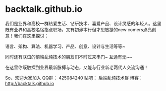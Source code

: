 # backtalk.github.io
我们是业界和高校一群热爱生活、钻研技术、喜爱产品、设计灵感的年轻人。这里既有业界和高校名宿指点职场，又有初涉本行但才思敏捷的new comers点亮创意！我们在这里探讨：

语言、架构、算法、机器学习、产品、创意、设计与生活等等~

同时还有联谊的前端乱炖技术的朋友们不时过来串门~ 互通有无~~

在这里你既触探到业界最新脉搏与动态，又能与行业新老两代人交流沟通！


So，欢迎大家加入
QQ群： 425084240
贴吧： 后端乱炖技术群
博客：http://backtalk.github.io

